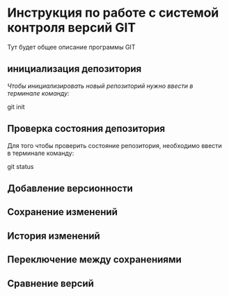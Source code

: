 # Инструкция по работе с системой контроля версий GIT

Тут будет общее описание программы GIT

## инициализация депозитория 

*Чтобы инициализировать новый репозиторий нужно ввести в терминале команду:* 

git init

## Проверка состояния депозитория

Для того чтобы проверить состояние репозитория, необходимо ввести в терминале команду:

git status


## Добавление версионности

## Сохранение изменений

## История изменений

## Переключение между сохранениями

## Сравнение версий

